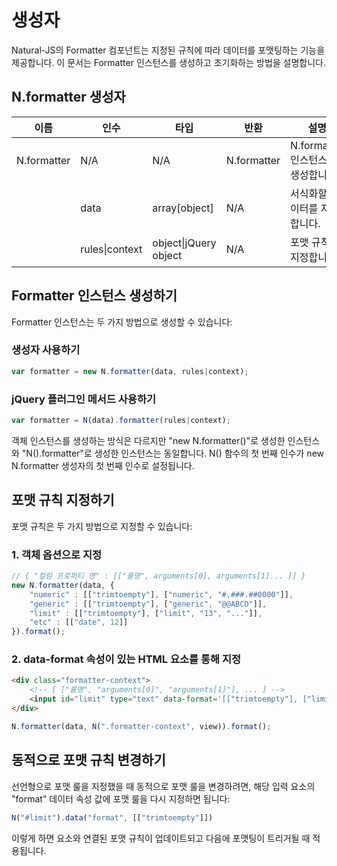 # 생성자

Natural-JS의 Formatter 컴포넌트는 지정된 규칙에 따라 데이터를 포맷팅하는 기능을 제공합니다. 이 문서는 Formatter 인스턴스를 생성하고 초기화하는 방법을 설명합니다.

## N.formatter 생성자

| 이름 | 인수 | 타입 | 반환 | 설명 |
|------|------|------|------|------|
| N.formatter | N/A | N/A | N.formatter | N.formatter 인스턴스를 생성합니다. |
| | data | array[object] | N/A | 서식화할 데이터를 지정합니다. |
| | rules\|context | object\|jQuery object | N/A | 포맷 규칙을 지정합니다. |

## Formatter 인스턴스 생성하기

Formatter 인스턴스는 두 가지 방법으로 생성할 수 있습니다:

### 생성자 사용하기

```javascript
var formatter = new N.formatter(data, rules|context);
```

### jQuery 플러그인 메서드 사용하기

```javascript
var formatter = N(data).formatter(rules|context);
```

객체 인스턴스를 생성하는 방식은 다르지만 "new N.formatter()"로 생성한 인스턴스와 "N().formatter"로 생성한 인스턴스는 동일합니다. N() 함수의 첫 번째 인수가 new N.formatter 생성자의 첫 번째 인수로 설정됩니다.

## 포맷 규칙 지정하기

포맷 규칙은 두 가지 방법으로 지정할 수 있습니다:

### 1. 객체 옵션으로 지정

```javascript
// { "컬럼 프로퍼티 명" : [["룰명", arguments[0], arguments[1]... ]] }
new N.formatter(data, {
    "numeric" : [["trimtoempty"], ["numeric", "#,###.##0000"]],
    "generic" : [["trimtoempty"], ["generic", "@@ABCD"]],
    "limit" : [["trimtoempty"], ["limit", "13", "..."]],
    "etc" : [["date", 12]]
}).format();
```

### 2. data-format 속성이 있는 HTML 요소를 통해 지정

```html
<div class="formatter-context">
    <!-- [ ["룰명", "arguments[0]", "arguments[1]"], ... ] -->
    <input id="limit" type="text" data-format='[["trimtoempty"], ["limit", "13", "..." ]]' />
</div>
```

```javascript
N.formatter(data, N(".formatter-context", view)).format();
```

## 동적으로 포맷 규칙 변경하기

선언형으로 포맷 룰을 지정했을 때 동적으로 포맷 룰을 변경하려면, 해당 입력 요소의 "format" 데이터 속성 값에 포맷 룰을 다시 지정하면 됩니다:

```javascript
N("#limit").data("format", [["trimtoempty"]])
```

이렇게 하면 요소와 연결된 포맷 규칙이 업데이트되고 다음에 포맷팅이 트리거될 때 적용됩니다.
